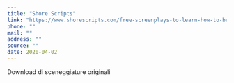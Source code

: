 ```yaml
---
title: "Shore Scripts"
link: "https://www.shorescripts.com/free-screenplays-to-learn-how-to-be-a-screenwriter/?utm_source=newsletter&utm_medium=email&utm_campaign=45_genre_screenplays_to_download&utm_term=2018-07-09"
phone: ""
mail: ""
address: ""
source: ""
date: 2020-04-02
---
```


Download di sceneggiature originali
